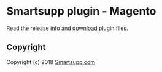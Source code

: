 # Smartsupp plugin - Magento

Read the release info and [download](https://github.com/smartsupp/smartsupp-plugin-magento/releases) plugin files.

## Copyright

Copyright (c) 2018 [Smartsupp.com](https://www.smartsupp.com/)